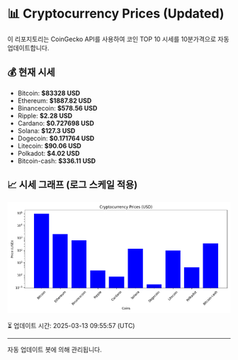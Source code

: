 
# 📊 Cryptocurrency Prices (Updated)

이 리포지토리는 CoinGecko API를 사용하여 코인 TOP 10 시세를 10분가격으로 자동 업데이트합니다.

## 💰 현재 시세
- Bitcoin: **$83328 USD**
- Ethereum: **$1887.82 USD**
- Binancecoin: **$578.56 USD**
- Ripple: **$2.28 USD**
- Cardano: **$0.727698 USD**
- Solana: **$127.3 USD**
- Dogecoin: **$0.171764 USD**
- Litecoin: **$90.06 USD**
- Polkadot: **$4.02 USD**
- Bitcoin-cash: **$336.11 USD**

## 📈 시세 그래프 (로그 스케일 적용)
![Crypto Prices](crypto_prices.png)

⏳ 업데이트 시간: 2025-03-13 09:55:57 (UTC)

---
자동 업데이트 봇에 의해 관리됩니다.
